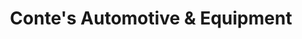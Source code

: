 ---
title: "Conte's Automotive & Equipment"
url: /pompton-lakes/contes-automotive-und-equipment/
shop: Autowerkstatt
---